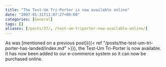 ```yaml
---
title: "The Test-Um Tri-Porter is now available online"
date: "2007-01-31T11:07:27+00:00"
categories: [General]
tags: []
aliases: [/posts/37/, /test-um-triporter-now-available-online/]
---
```


As was [mentioned on a previous post]({{< ref "/posts/the-test-um-tri-porter-has-landed/index.md" >}}), the Test-Um Tri-Porter is now available. It has now been added to our e-commerce system so it can now be purchased online.

